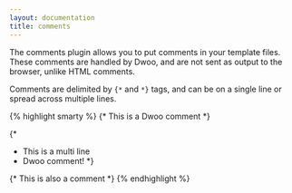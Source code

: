 ```yaml
---
layout: documentation
title: comments
---
```


The comments plugin allows you to put comments in your template files. These comments are handled by Dwoo, and are not sent as output to the browser, unlike HTML comments.

Comments are delimited by `{*` and `*}` tags, and can be on a single line or spread across multiple lines.

{% highlight smarty %}
{* This is a Dwoo comment *}
 
{*
 * This is a multi line
 * Dwoo comment!
 *}
 
{*
  This is also a comment
*}
{% endhighlight %}